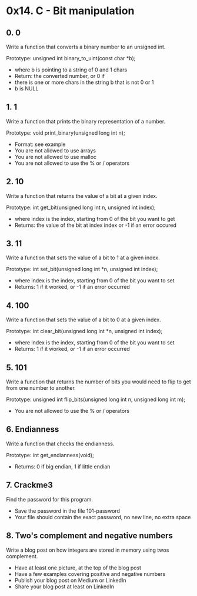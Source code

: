 # 0x14. C - Bit manipulation

## 0. 0
Write a function that converts a binary number to an unsigned int.

Prototype: unsigned int binary_to_uint(const char *b);
- where b is pointing to a string of 0 and 1 chars
- Return: the converted number, or 0 if
- there is one or more chars in the string b that is not 0 or 1
- b is NULL

## 1. 1
Write a function that prints the binary representation of a number.

Prototype: void print_binary(unsigned long int n);
- Format: see example
- You are not allowed to use arrays
- You are not allowed to use malloc
- You are not allowed to use the % or / operators

## 2. 10
Write a function that returns the value of a bit at a given index.

Prototype: int get_bit(unsigned long int n, unsigned int index);
- where index is the index, starting from 0 of the bit you want to get
- Returns: the value of the bit at index index or -1 if an error occured

## 3. 11
Write a function that sets the value of a bit to 1 at a given index.

Prototype: int set_bit(unsigned long int *n, unsigned int index);
- where index is the index, starting from 0 of the bit you want to set
- Returns: 1 if it worked, or -1 if an error occurred

## 4. 100
Write a function that sets the value of a bit to 0 at a given index.

Prototype: int clear_bit(unsigned long int *n, unsigned int index);
- where index is the index, starting from 0 of the bit you want to set
- Returns: 1 if it worked, or -1 if an error occurred

## 5. 101
Write a function that returns the number of bits you would need to flip to get from one number to another.

Prototype: unsigned int flip_bits(unsigned long int n, unsigned long int m);
- You are not allowed to use the % or / operators

## 6. Endianness
Write a function that checks the endianness.

Prototype: int get_endianness(void);
- Returns: 0 if big endian, 1 if little endian

## 7. Crackme3
Find the password for this program.

- Save the password in the file 101-password
-  Your file should contain the exact password, no new line, no extra space

## 8. Two's complement and negative numbers
Write a blog post on how integers are stored in memory using twos complement.

- Have at least one picture, at the top of the blog post
- Have a few examples covering positive and negative numbers
- Publish your blog post on Medium or LinkedIn
- Share your blog post at least on LinkedIn
